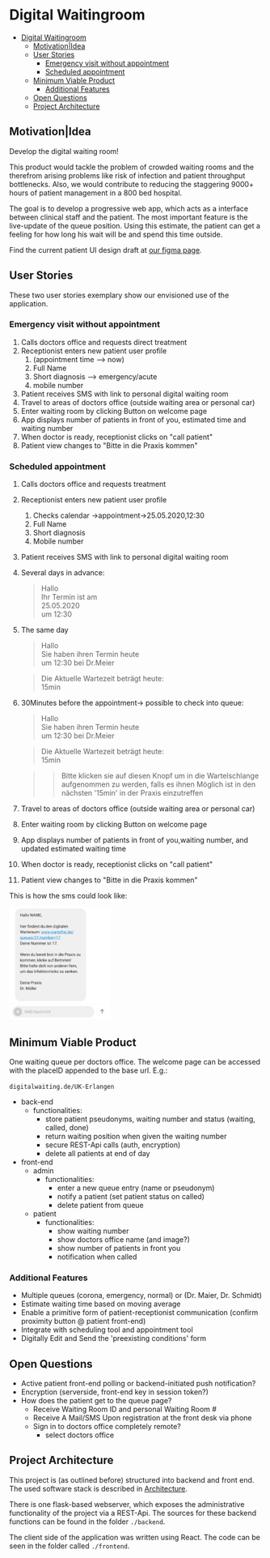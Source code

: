 # Digital Waitingroom



- [Digital Waitingroom](#digital-waitingroom)
  - [Motivation|Idea](#motivationidea)
  - [User Stories](#user-stories)
    - [Emergency visit without appointment](#emergency-visit-without-appointment)
    - [Scheduled appointment](#scheduled-appointment)
  - [Minimum Viable Product](#minimum-viable-product)
    - [Additional Features](#additional-features)
  - [Open Questions](#open-questions)
  - [Project Architecture](#project-architecture)

## Motivation|Idea
Develop the digital waiting room!

This product would tackle the problem of crowded waiting rooms and the therefrom arising problems like risk of infection and patient throughput bottlenecks. Also, we would contribute to reducing the staggering 9000+ hours of patient management in a 800 bed hospital.

The goal is to develop a progressive web app, which acts as a interface between clinical staff and the patient. The most important feature is the live-update of the queue position. Using this estimate, the patient can get a feeling for how long his wait will be and spend this time outside.

Find the current patient UI design draft at [our figma page](https://www.figma.com/file/NUWYQQ6T5zKVLng4IAdxSJ/digital-waiting?node-id=0%3A1).


## User Stories

These two user stories exemplary show our envisioned use of the application. 

### Emergency visit without appointment

1. Calls doctors office and requests direct treatment
2. Receptionist enters new patient user profile
   1. (appointment time --> now)
   2. Full Name
   3. Short diagnosis --> emergency/acute
   4. mobile number
3. Patient receives SMS with link to personal digital waiting room
4. Travel to areas of doctors office (outside waiting area or personal car)
5. Enter waiting room by clicking Button on welcome page
6. App displays number of patients in front of you, estimated time and waiting number
7. When doctor is ready, receptionist clicks on "call patient"
8. Patient view changes to "Bitte in die Praxis kommen"

### Scheduled appointment
1. Calls doctors office and requests treatment
2. Receptionist enters new patient user profile
   1. Checks calendar ->appointment->25.05.2020,12:30
   2. Full Name
   3. Short diagnosis
   4. Mobile number
3. Patient receives SMS with link to personal digital waiting room
4. Several days in advance:
    >Hallo  
      Ihr Termin ist am   
      25.05.2020  
      um 12:30
5. The same day     
    >Hallo  
    >Sie haben ihren Termin heute  
      um 12:30 bei Dr.Meier  

    >Die Aktuelle Wartezeit beträgt heute:  
    15min
    
6. 30Minutes before the appointment-> possible to check into queue:
    >Hallo  
    >Sie haben ihren Termin heute  
      um 12:30 bei Dr.Meier  

    >Die Aktuelle Wartezeit beträgt heute:  
    15min

    >> Bitte klicken sie auf diesen Knopf um in die Wartelschlange aufgenommen zu werden, falls es ihnen Möglich ist in den nächsten '15min' in der Praxis einzutreffen
7. Travel to areas of doctors office (outside waiting area or personal car)
8. Enter waiting room by clicking Button on welcome page
9.  App displays number of patients in front of you,waiting number, and updated estimated waiting time
10. When doctor is ready, receptionist clicks on "call patient"
11. Patient view changes to "Bitte in die Praxis kommen"


This is how the sms could look like:

<img src="https://raw.githubusercontent.com/maxrohleder/AdvancedMI/master/SMS.jpeg" alt="alt text" width="200" height="222">

## Minimum Viable Product

One waiting queue per doctors office. The welcome page can be accessed with the placeID appended to the base url. E.g.:

`digitalwaiting.de/UK-Erlangen`
- back-end
  - functionalities:
    - store patient pseudonyms, waiting number and status (waiting, called, done)
    - return waiting position when given the waiting number
    - secure REST-Api calls (auth, encryption)
    - delete all patients at end of day
- front-end
  - admin
    - functionalities:
      - enter a new queue entry (name or pseudonym)
      - notify a patient (set patient status on called)
      - delete patient from queue
  - patient
    - functionalities:
      - show waiting number
      - show doctors office name (and image?)
      - show number of patients in front you
      - notification when called

### Additional Features

- Multiple queues (corona, emergency, normal) or (Dr. Maier, Dr. Schmidt)
- Estimate waiting time based on moving average
- Enable a primitive form of patient-receptionist communication (confirm proximity button @ patient front-end)
- Integrate with scheduling tool and appointment tool
- Digitally Edit and Send the 'preexisting conditions' form

## Open Questions

- Active patient front-end polling or backend-initiated push notification?
- Encryption (serverside, front-end key in session token?)
- How does the patient get to the queue page?
  - Receive Waiting Room ID and personal Waiting Room #
  - Receive A Mail/SMS Upon registration at the front desk via phone
  - Sign in to doctors office completely remote?
    - select doctors office

## Project Architecture

This project is (as outlined before) structured into backend and front end. The used software stack is described in [Architecture](architecture.md). 

There is one flask-based webserver, which exposes the administrative functionality of the project via a REST-Api. The sources for these backend functions can be found in the folder `./backend`.

The client side of the application was written using React. The code can be seen in the folder called `./frontend`.